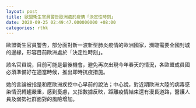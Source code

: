 ```yaml
---
layout: post
title: 歐盟衛生官員警告歐洲處於疫情「決定性時刻」
date: 2020-09-25 02:49:47.000000000 +08:00
categories: rthk
---
```


歐盟衛生官員警告，部分面對新一波新型肺炎疫情的歐洲國家，瀕臨需要全國封城的邊緣，形容目前歐洲處於「決定性時刻」。

該名官員說，目前可能是最後機會，避免再次出現今年春天的情況，各歐盟成員國必須準備好在適當時候，推出即時抗疫措施。

她的言論被指是和應歐洲疾控中心早前的說法；中心說，對近期歐洲大陸的病毒感染情況轉趨嚴重，感到憂慮，又指數據反映，距離疫情結束還有漫長道路，醫護人員及弱勢社群面對的風險增加。
